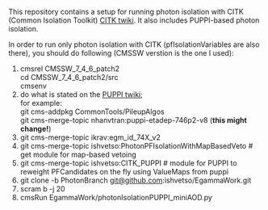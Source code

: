 This repository contains a setup for running photon isolation with CITK (Common Isolation Toolkit) [CITK twiki]. 
It also includes PUPPI-based photon isolation. 

In order to run only photon isolation with CITK (pfIsolationVariables are also there), you should do following (CMSSW verstion is the one I used):



1. cmsrel CMSSW_7_4_6_patch2 <br />
cd CMSSW_7_4_6_patch2/src <br />
cmsenv <br />
2. do what is stated on the [PUPPI twiki]; <br />
for example: <br />
git cms-addpkg CommonTools/PileupAlgos <br />
git cms-merge-topic nhanvtran:puppi-etadep-746p2-v8 (<b>this might change!</b>) <br />
2. git cms-merge-topic ikrav:egm_id_74X_v2
3. git cms-merge-topic ishvetso:PhotonPFIsolationWithMapBasedVeto # get module for map-based vetoing
4. git cms-merge-topic ishvetso:CITK_PUPPI # module for PUPPI to reweight PFCandidates on the fly using ValueMaps from puppi
5. git clone -b PhotonBranch git@github.com:ishvetso/EgammaWork.git 
6. scram b -j 20
7. cmsRun EgammaWork/photonIsolationPUPPI_miniAOD.py


[CITK twiki]:https://twiki.cern.ch/twiki/bin/viewauth/CMS/CommonIDAndIsolationFW
[PUPPI twiki]:https://twiki.cern.ch/twiki/bin/viewauth/CMS/PUPPI#Validation_framework_in_CMSSW_73
